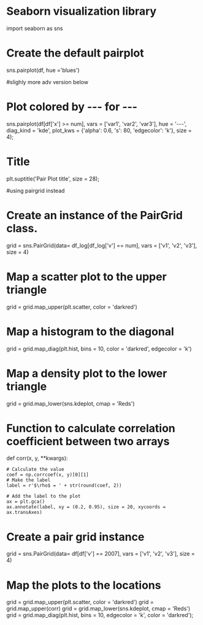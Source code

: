 # Seaborn visualization library
import seaborn as sns

# Create the default pairplot
sns.pairplot(df, hue ='blues')

#slighly more adv version below

# Plot colored by --- for ---
sns.pairplot(df[df['x'] >= num], 
             vars = ['var1', 'var2', 'var3'], 
             hue = '---', diag_kind = 'kde', 
             plot_kws = {'alpha': 0.6, 's': 80, 'edgecolor': 'k'},
             size = 4);
# Title 
plt.suptitle('Pair Plot title', 
             size = 28);
             
#using pairgrid instead
# Create an instance of the PairGrid class.
grid = sns.PairGrid(data= df_log[df_log['v'] == num],
                    vars = ['v1', 'v2', 
                    'v3'], size = 4)
                    
# Map a scatter plot to the upper triangle
grid = grid.map_upper(plt.scatter, color = 'darkred')

# Map a histogram to the diagonal
grid = grid.map_diag(plt.hist, bins = 10, color = 'darkred', 
                     edgecolor = 'k')
                     
# Map a density plot to the lower triangle
grid = grid.map_lower(sns.kdeplot, cmap = 'Reds')

# Function to calculate correlation coefficient between two arrays
def corr(x, y, **kwargs):
    
    # Calculate the value
    coef = np.corrcoef(x, y)[0][1]
    # Make the label
    label = r'$\rho$ = ' + str(round(coef, 2))
    
    # Add the label to the plot
    ax = plt.gca()
    ax.annotate(label, xy = (0.2, 0.95), size = 20, xycoords = ax.transAxes)
    
# Create a pair grid instance
grid = sns.PairGrid(data= df[df['v'] == 2007],
                    vars = ['v1', 'v2', 'v3'], size = 4)

# Map the plots to the locations
grid = grid.map_upper(plt.scatter, color = 'darkred')
grid = grid.map_upper(corr)
grid = grid.map_lower(sns.kdeplot, cmap = 'Reds')
grid = grid.map_diag(plt.hist, bins = 10, edgecolor =  'k', color = 'darkred');
                    
